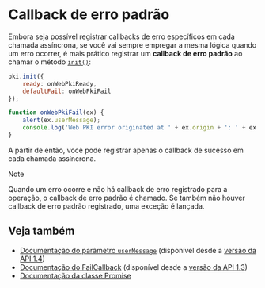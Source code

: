 ﻿# Callback de erro padrão

Embora seja possível registrar callbacks de erro específicos em cada chamada assíncrona, se você vai sempre empregar a mesma lógica quando um erro ocorrer,
é mais prático registrar um **callback de erro padrão** ao chamar o método [`init()`](https://docs.lacunasoftware.com/content/typedocs/web-pki/classes/_lacuna_web_pki_d_.lacunawebpki.html#init):

```javascript
pki.init({
    ready: onWebPkiReady,
    defaultFail: onWebPkiFail
});

function onWebPkiFail(ex) {
    alert(ex.userMessage);
    console.log('Web PKI error originated at ' + ex.origin + ': ' + ex.error);
}
```

A partir de então, você pode registrar apenas o callback de sucesso em cada chamada assíncrona.

> [!NOTE]
> Quando um erro ocorre e não há callback de erro registrado para a operação, o callback de erro padrão é chamado. Se também não houver callback de erro padrão registrado,
> uma exceção é lançada.

## Veja também

* [Documentação do parâmetro `userMessage`](https://docs.lacunasoftware.com/content/typedocs/web-pki/interfaces/_lacuna_web_pki_d_.exceptionmodel.html#usermessage) (disponível desde a [versão da API 1.4](api-reference/versions#v1-4))
* [Documentação do FailCallback](https://docs.lacunasoftware.com/content/typedocs/web-pki/interfaces/_lacuna_web_pki_d_.failcallback.html) (disponível desde a [versão da API 1.3](api-reference/versions#v1-3))
* [Documentação da classe Promise](https://docs.lacunasoftware.com/content/typedocs/web-pki/interfaces/_lacuna_web_pki_d_.promise.html)